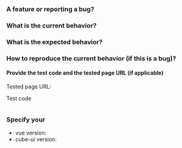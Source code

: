 ### A feature or reporting a bug?


### What is the current behavior?


### What is the expected behavior?


### How to reproduce the current behavior (if this is a bug)?


#### Provide the test code and the tested page URL (if applicable)

Tested page URL:

Test code

```js

```

### Specify your

* vue version:
* cube-ui version:
